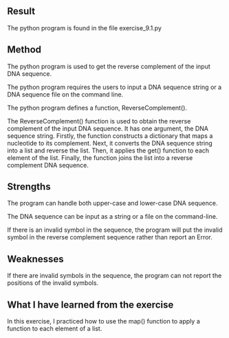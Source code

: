 Result
------

The python program is found in the file exercise_9.1.py

Method
------

The python program is used to get the reverse complement of the input DNA sequence.

The python program requires the users to input a DNA sequence string or a DNA sequence 
file on the command line.

The python program defines a function, ReverseComplement(). 

The ReverseComplement() function is used to obtain the reverse complement of the input 
DNA sequence. It has one argument, the DNA sequence string. Firstly, the function 
constructs a dictionary that maps a nucleotide to its complement. Next, it converts the 
DNA sequence string into a list and reverse the list. Then, it applies the get() function 
to each element of the list. Finally, the function joins the list into a reverse complement 
DNA sequence.

Strengths 
------------------------

The program can handle both upper-case and lower-case DNA sequence.

The DNA sequence can be input as a string or a file on the command-line.

If there is an invalid symbol in the sequence, the program will put the invalid symbol 
in the reverse complement sequence rather than report an Error.

Weaknesses
------------------------
If there are invalid symbols in the sequence, the program can not report the positions 
of the invalid symbols.

What I have learned from the exercise
------------------------
In this exercise, I practiced how to use the map() function to apply a function to each 
element of a list.
